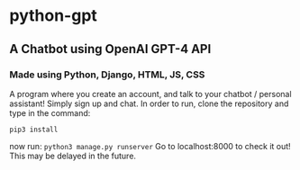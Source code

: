 # python-gpt
## A Chatbot using OpenAI GPT-4 API 
### Made using Python, Django, HTML, JS, CSS
A program where you create an account, and talk to your chatbot / personal assistant! Simply sign up and chat.
In order to run, clone the repository and type in the command:
```
pip3 install
```
now run:
```python3 manage.py runserver```
Go to localhost:8000 to check it out!
This may be delayed in the future.
